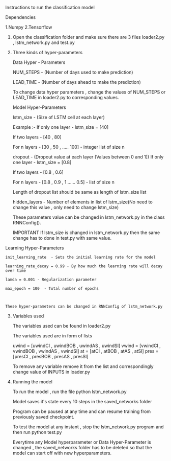 
Instructions to run the classification model

Dependencies

1.Numpy
2.Tensorflow
	

1. Open the classification folder and make sure there are 3 files loader2.py , lstm_network.py and test.py

2. Three kinds of hyper-parameters

   Data Hyper - Parameters 

	NUM_STEPS - (Number of days used to make prediction)

	LEAD_TIME - (Number of days ahead to make the prediction)

	To change data hyper parameters , change the values of NUM_STEPS or LEAD_TIME in loader2.py to corresponding values.

	
  

   Model Hyper-Parameters


	lstm_size - (Size of LSTM cell at each layer)
	
	Example :-
	If only one layer - lstm_size = [40]

	If two layers - [40 , 80]

	For n layers - [30 , 50 , ..... 100] - integer list of size n


	dropout - (Dropout value at each layer (Values between 0 and 1))
	If only one layer - lstm_size = [0.8]

	If two layers - [0.8 , 0.6]

	For n layers - [0.8 , 0.9 , 1 ...... 0.5] -  list of size n

	Length of dropout list should be same as length of lstm_size list



	
	hidden_layers - Number of elements in list of lstm_size(No need to change this value , only need to change lstm_size)

	These parameters value can be changed in lstm_network.py in the class RNNConfig().
	

	IMPORTANT
	If lstm_size is changed in lstm_network.py then the same change has to done in test.py with same value.


  Learning Hyper-Parameters

    init_learning_rate  - Sets the initial learning rate for the model

    learning_rate_decay = 0.99 - By how much the learning rate will decay over time

    lamda = 0.001 - Regularization parameter

    max_epoch = 100  - Total number of epochs

	

    These hyper-parameters can be changed in RNNConfig of lstm_network.py



3. Variables used

	The variables used can be found in loader2.py

	The variables used are in form of lists

	uwind = [uwindCI , uwindBOB , uwindAS , uwindSI]
	vwind = [vwindCI , vwindBOB , vwindAS , vwindSI]
	at = [atCI , atBOB , atAS , atSI]
	pres = [presCI , presBOB , presAS , presSI]

	To remove any variable remove it from the list and correspondingly change value of INPUTS in loader.py



4. Running the model


	To run the model , run the file python lstm_network.py

	Model saves it's state every 10 steps in the saved_networks folder

	Program can be paused at any time and can resume training from previously saved checkpoint.
	
	To test the model at any instant , stop the lstm_network.py program and then run python test.py


	Everytime any Model hyperparameter or Data Hyper-Parameter is changed , the saved_networks folder has to be deleted so that the model 		can start off with new hyperparameters.
	

	


		

 
